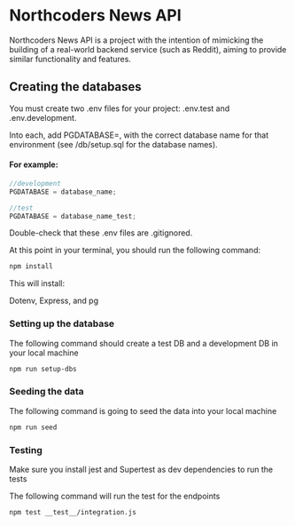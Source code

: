 # Northcoders News API

Northcoders News API is a project with the intention of mimicking the building of a real-world backend service (such as Reddit), aiming to provide similar functionality and features.

## Creating the databases

You must create two .env files for your project: .env.test and .env.development.

Into each, add PGDATABASE=, with the correct database name for that environment (see /db/setup.sql for the database names).

#### For example:

```javascript
//development
PGDATABASE = database_name;

//test
PGDATABASE = database_name_test;
```

Double-check that these .env files are .gitignored.

At this point in your terminal, you should run the following command:

```bash
npm install
```

This will install:

Dotenv, Express, and pg

### Setting up the database

The following command should create a test DB and a development DB in your local machine

```bash
npm run setup-dbs
```

### Seeding the data

The following command is going to seed the data into your local machine

```bash
npm run seed
```

### Testing

Make sure you install jest and Supertest as dev dependencies to run the tests

The following command will run the test for the endpoints

```bash
npm test __test__/integration.js
```
